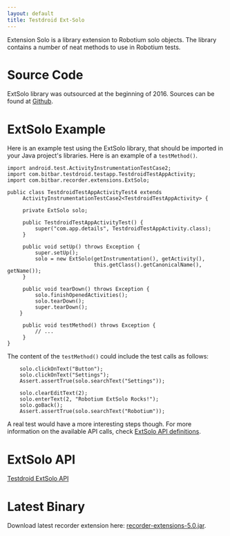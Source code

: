 ```yaml
---
layout: default
title: Testdroid Ext-Solo
---
```


Extension Solo is a library extension to Robotium solo objects. The
library contains a number of neat methods to use in Robotium tests.

# Source Code

ExtSolo library was outsourced at the beginning of 2016. Sources can
be found at [Github](https://github.com/bitbar/robotium-extensions).

# ExtSolo Example

Here is an example test using the ExtSolo library, that should be
imported in your Java project's libraries. Here is an example of a
`testMethod()`.

    import android.test.ActivityInstrumentationTestCase2;
    import com.bitbar.testdroid.testapp.TestdroidTestAppActivity;
    import com.bitbar.recorder.extensions.ExtSolo;

    public class TestdroidTestAppActivityTest4 extends
         ActivityInstrumentationTestCase2<TestdroidTestAppActivity> {
    
         private ExtSolo solo;
     
         public TestdroidTestAppActivityTest() {
             super("com.app.details", TestdroidTestAppActivity.class);
         }
     
         public void setUp() throws Exception {
             super.setUp();
             solo = new ExtSolo(getInstrumentation(), getActivity(), 
                                this.getClass().getCanonicalName(), getName());
         } 
         
         public void tearDown() throws Exception {
             solo.finishOpenedActivities();
             solo.tearDown();
             super.tearDown();
        }
     
         public void testMethod() throws Exception {
             // ...
         }
    }

The content of the `testMethod()` could include the test calls as follows:

        solo.clickOnText("Button");
        solo.clickOnText("Settings");
        Assert.assertTrue(solo.searchText("Settings"));
    
        solo.clearEditText(2);
        solo.enterText(2, "Robotium ExtSolo Rocks!");
        solo.goBack();
        Assert.assertTrue(solo.searchText("Robotium"));

A real test would have a more interesting steps though. For more
information on the available API calls, check [ExtSolo API
definitions](api/).

# ExtSolo API

[Testdroid ExtSolo API](api/)

# Latest Binary

Download latest recorder extension here:
[recorder-extensions-5.0.jar]({{site.github.url}}/assets/testdroid-cloud-integration/extsolo/recorder-extensions-5.0.jar).

